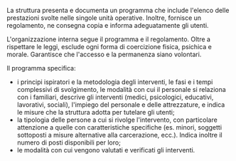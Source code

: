 La struttura presenta e documenta un programma che include l'elenco delle prestazioni svolte nelle singole unità operative. Inoltre, fornisce un regolamento, ne consegna copia e informa adeguatamente gli utenti.

L'organizzazione interna segue il programma e il regolamento. Oltre a rispettare le leggi, esclude ogni forma di coercizione fisica, psichica e morale. Garantisce che l'accesso e la permanenza siano volontari.

Il programma specifica:
- i principi ispiratori e la metodologia degli interventi, le fasi e i tempi complessivi di svolgimento, le modalità con cui il personale si relaziona con i familiari, descrive gli interventi (medici, psicologici, educativi, lavorativi, sociali), l'impiego del personale e delle attrezzature, e indica le misure che la struttura adotta per tutelare gli utenti;
- la tipologia delle persone a cui si rivolge l'intervento, con particolare attenzione a quelle con caratteristiche specifiche (es. minori, soggetti sottoposti a misure alternative alla carcerazione, ecc.). Indica inoltre il numero di posti disponibili per loro;
- le modalità con cui vengono valutati e verificati gli interventi.